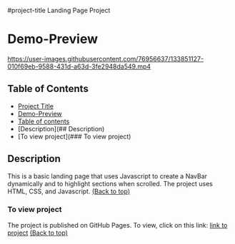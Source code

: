 #project-title 
   Landing Page Project
# Demo-Preview
   
https://user-images.githubusercontent.com/76956637/133851127-010f69eb-9588-431d-a63d-3fe2948da549.mp4

## Table of Contents

- [Project Title](#project-title)
- [Demo-Preview](#demo-preview)
- [Table of contents](##table-of-contents)
- [Description](## Description)
- [To view project](### To view project)

## Description
This is a basic landing page that uses Javascript to create a NavBar dynamically and to highlight sections when scrolled. The project uses HTML, CSS, and Javascript.
[(Back to top)](#table-of-contents)


### To view project
The project is published on GitHub Pages. To view, click on this link: [link to project](https://eman120.github.io/Landing-Page/)
[(Back to top)](#table-of-contents)
